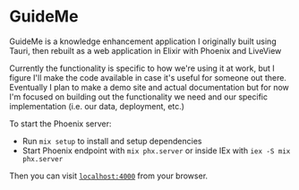 # GuideMe

GuideMe is a knowledge enhancement application I originally built using Tauri,
then rebuilt as a web application in Elixir with Phoenix and LiveView

Currently the functionality is specific to how we're using it at work, but I 
figure I'll make the code available in case it's useful for someone out there.
Eventually I plan to make a demo site and actual documentation but for now I'm
focused on building out the functionality we need and our specific implementation 
(i.e. our data, deployment, etc.) 

To start the Phoenix server:

  * Run `mix setup` to install and setup dependencies
  * Start Phoenix endpoint with `mix phx.server` or inside IEx with `iex -S mix phx.server`

Then you can visit [`localhost:4000`](http://localhost:4000) from your browser.
